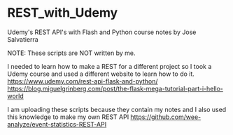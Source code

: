 # REST_with_Udemy
Udemy's REST API's with Flash and Python course notes by Jose Salvatierra

NOTE: These scripts are NOT written by me.

I needed to learn how to make a REST for a different project so I took a Udemy course and used a different website
to learn how to do it.
https://www.udemy.com/rest-api-flask-and-python/
https://blog.miguelgrinberg.com/post/the-flask-mega-tutorial-part-i-hello-world

I am uploading these scripts because they contain my notes and I also used this knowledge to make my own REST API
https://github.com/wee-analyze/event-statistics-REST-API
